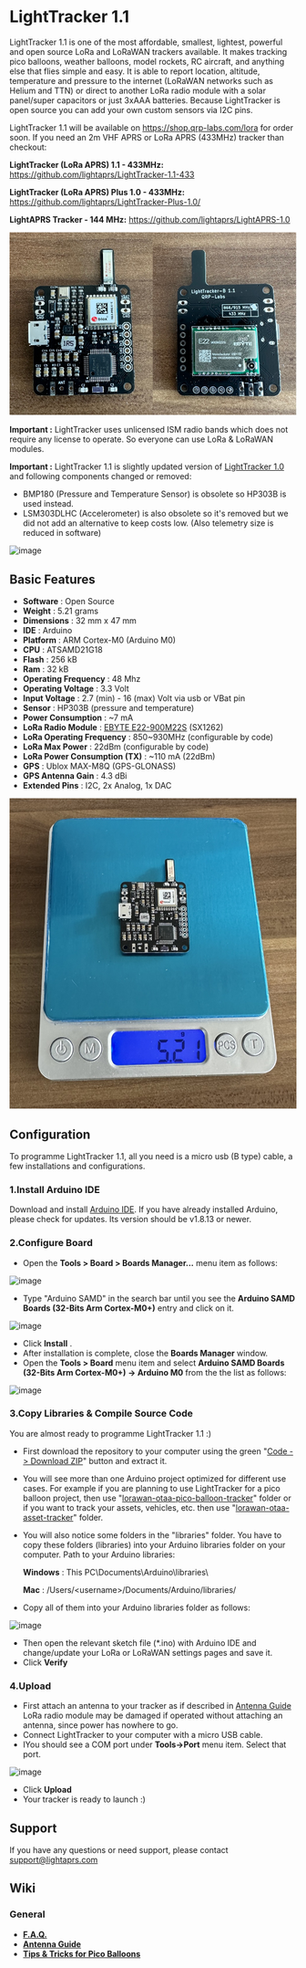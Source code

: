 # LightTracker 1.1

LightTracker 1.1 is one of the most affordable, smallest, lightest, powerful and open source LoRa and LoRaWAN trackers available. It makes tracking pico balloons, weather balloons, model rockets, RC aircraft, and anything else that flies simple and easy.
It is able to report location, altitude, temperature and pressure to the internet (LoRaWAN networks such as Helium and TTN) or direct to another LoRa radio module with a solar panel/super capacitors or just 3xAAA batteries.
Because LightTracker is open source you can add your own custom sensors via I2C pins.

LightTracker 1.1 will be available on https://shop.qrp-labs.com/lora for order soon. If you need an 2m VHF APRS or LoRa APRS (433MHz) tracker than checkout:

**LightTracker (LoRa APRS) 1.1 - 433MHz:** https://github.com/lightaprs/LightTracker-1.1-433

**LightTracker (LoRa APRS) Plus 1.0 - 433MHz:** https://github.com/lightaprs/LightTracker-Plus-1.0/

**LightAPRS Tracker - 144 MHz:** https://github.com/lightaprs/LightAPRS-1.0

<img src="images/light_tracker_1_1-front_back.jpg" width="600">

**Important :** LightTracker uses unlicensed ISM radio bands which does not require any license to operate. So everyone can use LoRa & LoRaWAN modules.

**Important :** LightTracker 1.1 is slightly updated version of [LightTracker 1.0](https://github.com/lightaprs/LightTracker-1.0) and following components changed or removed:

* BMP180 (Pressure and Temperature Sensor) is obsolete so HP303B is used instead.
* LSM303DLHC (Accelerometer) is also obsolete so it's removed but we did not add an alternative to keep costs low. (Also telemetry size is reduced in software)

![image](https://user-images.githubusercontent.com/48382675/135754148-8be7a6b1-d783-4bde-aaed-d4e67c7b3fe4.png)

## Basic Features

- **Software** : Open Source
- **Weight** : 5.21 grams
- **Dimensions** : 32 mm x 47 mm
- **IDE** : Arduino
- **Platform** : ARM Cortex-M0 (Arduino M0)
- **CPU** : ATSAMD21G18
- **Flash** : 256 kB
- **Ram** : 32 kB
- **Operating Frequency** : 48 Mhz
- **Operating Voltage** : 3.3 Volt
- **Input Voltage** : 2.7 (min) - 16 (max) Volt via usb or VBat pin
- **Sensor** : HP303B (pressure and temperature)
- **Power Consumption** : ~7 mA
- **LoRa Radio Module** : [EBYTE E22-900M22S](https://www.ebyte.com/en/product-view-news.aspx?id=437) (SX1262)
- **LoRa Operating Frequency** : 850~930MHz (configurable by code)
- **LoRa Max Power** : 22dBm (configurable by code)
- **LoRa Power Consumption (TX)** : ~110 mA (22dBm)
- **GPS** : Ublox MAX-M8Q (GPS-GLONASS)
- **GPS Antenna Gain** : 4.3 dBi
- **Extended Pins** : I2C, 2x Analog, 1x DAC

<img src="images/light_tracker_1_1-weight.jpg" width="600">

## Configuration

To programme LightTracker 1.1, all you need is a micro usb (B type) cable, a few installations and configurations.

### 1.Install Arduino IDE

Download and install [Arduino IDE](https://www.arduino.cc/en/Main/Software). If you have already installed Arduino, please check for updates. Its version should be v1.8.13 or newer.

### 2.Configure Board

- Open the **Tools > Board > Boards Manager...** menu item as follows:

![image](https://user-images.githubusercontent.com/48382675/135890740-df30ddd3-ee2b-42b7-bc90-b30240cf5ee3.png)

- Type "Arduino SAMD" in the search bar until you see the **Arduino SAMD Boards (32-Bits Arm Cortex-M0+)** entry and click on it.

![image](https://user-images.githubusercontent.com/48382675/135891280-ad4eb226-dc00-4ff9-8332-a57fa986d16f.png)

- Click **Install** .
- After installation is complete, close the **Boards Manager** window.
- Open the **Tools > Board** menu item and select **Arduino SAMD Boards (32-Bits Arm Cortex-M0+) -> Arduino M0** from the the list as follows:

![image](https://user-images.githubusercontent.com/48382675/135892579-8fb214f0-07ad-485d-9aba-d51d7acf9a16.png)

### 3.Copy Libraries & Compile Source Code

You are almost ready to programme LightTracker 1.1 :)

- First download the repository to your computer using the green "[Code -> Download ZIP](https://github.com/lightaprs/LightTracker-1.1/archive/refs/heads/main.zip)" button and extract it.
- You will see more than one Arduino project optimized for different use cases. For example if you are planning to use LightTracker for a pico balloon project, then use "[lorawan-otaa-pico-balloon-tracker](lorawan-otaa-pico-balloon-tracker)" folder or if you want to track your assets, vehicles, etc. then use "[lorawan-otaa-asset-tracker](lorawan-otaa-asset-tracker)" folder.
- You will also notice some folders in the "libraries" folder. You have to copy these folders (libraries) into your Arduino libraries folder on your computer. Path to your Arduino libraries:

  **Windows** : This PC\Documents\Arduino\libraries\
 
  **Mac** : /Users/\<username\>/Documents/Arduino/libraries/

- Copy all of them into your Arduino libraries folder as follows:

![image](https://user-images.githubusercontent.com/48382675/135894729-d4075114-4c57-49d9-9bb7-5277bd3c1e66.png)

- Then open the relevant sketch file (*.ino) with Arduino IDE and change/update your LoRa or LoRaWAN settings pages and save it.
- Click **Verify**

### 4.Upload

- First attach an antenna to your tracker as if described in [Antenna Guide](https://github.com/lightaprs/LightTracker-1.1/wiki/Antenna-Guide) LoRa radio module may be damaged if operated without attaching an antenna, since power has nowhere to go.
- Connect LightTracker to your computer with a micro USB cable.
- IYou should see a COM port under **Tools->Port** menu item. Select that port.

![image](https://user-images.githubusercontent.com/48382675/135892815-b129bd92-1d88-41e3-a943-dd61bd19f3e9.png)

- Click **Upload**
- Your tracker is ready to launch :)

## Support

If you have any questions or need support, please contact support@lightaprs.com

## Wiki

### General

* **[F.A.Q.](https://github.com/lightaprs/LightTracker-1.1/wiki/F.A.Q.)**
* **[Antenna Guide](https://github.com/lightaprs/LightTracker-1.1/wiki/Antenna-Guide)**
* **[Tips & Tricks for Pico Balloons](https://github.com/lightaprs/LightTracker-1.1/wiki/Tips-&-Tricks-for-Pico-Balloons)**
